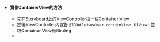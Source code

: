 * #### 實作ContainerView的方法

  * 先在Storyboard上的ViewController拉一個Container View
  * 然後ViewController內宣告 `@IBOutletweakvar containView: UIView!`  並跟Container View做Binding
  * 



